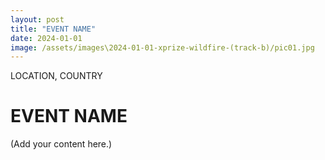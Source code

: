 ```yaml
---
layout: post
title: "EVENT NAME"
date: 2024-01-01
image: /assets/images\2024-01-01-xprize-wildfire-(track-b)/pic01.jpg
---
```


<span class="date">LOCATION, COUNTRY</span>

# EVENT NAME

(Add your content here.)
